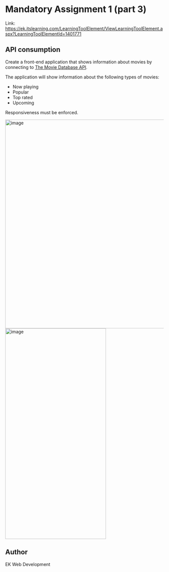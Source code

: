 # Mandatory Assignment 1 (part 3)
Link: https://ek.itslearning.com/LearningToolElement/ViewLearningToolElement.aspx?LearningToolElementId=1401771

## API consumption
Create a front-end application that shows information about movies by connecting to [The Movie Database API](https://developer.themoviedb.org/docs/getting-started).

The application will show information about the following types of movies:

- Now playing
- Popular
- Top rated
- Upcoming

Responsiveness must be enforced.

<img width="998" height="664" alt="image" src="https://filerepository.itslearning.com/8618662b-e4ec-4bd5-8b6e-95208a939be5?Token=e7AGAFS8DQASBedoAAAAACAAcd3_xEEb4_0OI85fYzNVAIgBYgkhvmX87hKR913jwIgAAA" />
<img width="320" height="670" alt="image" src="https://filerepository.itslearning.com/3bf98c2b-493d-48b4-9a9f-1be7b87ccb01?Token=e7AGAFS8DQASBedoAAAAACAAWehs3I_txt2dvRSfRHwGTPMb-nQLCiJJQNKhGGUG8ccAAA" />






## Author
EK Web Development



